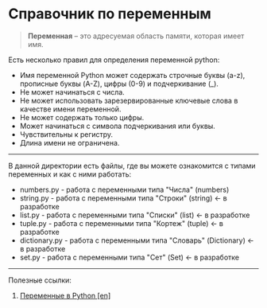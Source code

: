 # Справочник по переменным
> __Переменная__ – это адресуемая область памяти, которая имеет имя.

Есть несколько правил для определения переменной python:
* Имя переменной Python может содержать строчные буквы (a-z), прописные буквы (A-Z), цифры (0-9) и подчеркивание (_).
* Не может начинаться с числа.
* Не может использовать зарезервированные ключевые слова в качестве имени переменной.
* Не может содержать только цифры.
* Может начинаться с символа подчеркивания или буквы.
* Чувствительны к регистру.
* Длина имени не ограничена.
---
В данной директории есть файлы, где вы можете ознакомится с типами переменных и как с ними работать:
* numbers.py - работа с переменными типа "Числа" (numbers)
* string.py - работа с переменными типа "Строки" (string) <- в разработке
* list.py - работа с переменными типа "Списки" (list) <- в разработке
* tuple.py - работа с переменными типа "Кортеж" (tuple) <- в разработке
* dictionary.py - работа с переменными типа "Словарь" (Dictionary) <- в разработке
* set.py - работа с переменными типа "Сет" (Set) <- в разработке
---
Полезные ссылки:
1. [Переменные в Python [en]](https://docs.python.org/3/tutorial/introduction.html)